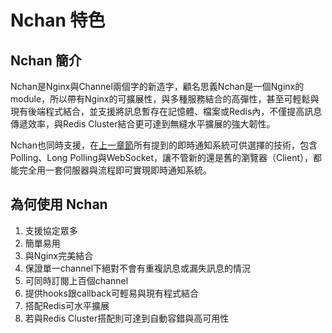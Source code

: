 # Nchan 特色

## Nchan 簡介

Nchan是Nginx與Channel兩個字的新造字，顧名思義Nchan是一個Nginx的module，所以帶有Nginx的可擴展性，與多種服務結合的高彈性，甚至可輕鬆與現有後端程式結合，並支援將訊息暫存在記憶體、檔案或Redis內，不僅提高訊息傳遞效率，與Redis Cluster結合更可達到無縫水平擴展的強大韌性。

Nchan也同時支援，在[上一章節](/ji-shi-tong-zhi-xi-tong-jian-jie.md)所有提到的即時通知系統可供選擇的技術，包含Polling、Long Polling與WebSocket，讓不管新的還是舊的瀏覽器（Client），都能完全用一套伺服器與流程即可實現即時通知系統。

## 為何使用 Nchan

1. 支援協定眾多
2. 簡單易用
3. 與Nginx完美結合
4. 保證單一channel下絕對不會有重複訊息或漏失訊息的情況
5. 可同時訂閱上百個channel
6. 提供hooks跟callback可輕易與現有程式結合
7. 搭配Redis可水平擴展
8. 若與Redis Cluster搭配則可達到自動容錯與高可用性




